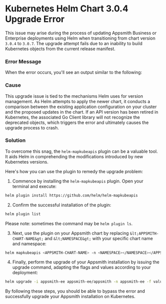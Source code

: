 # Kubernetes Helm Chart 3.0.4 Upgrade Error

This issue may arise during the process of updating Appsmith Business or Enterprise deployments using Helm when transitioning from chart version `3.0.4` to `3.0.7`. The upgrade attempt fails due to an inability to build Kubernetes objects from the current release manifest.

### Error Message

When the error occurs, you'll see an output similar to the following:

<Message
  messageContainerClassName="error"
  messageContent="UPGRADE FAILED: unable to build kubernetes objects from current release manifest: resource mapping not found for name: '<chart-name>' namespace: '<namespace>' from '': no matches for kind 'HorizontalPodAutoscaler' in version 'autoscaling/v2beta1' ensure CRDs are installed first"
/>

### Cause

This upgrade issue is tied to the mechanisms Helm uses for version management. As Helm attempts to apply the newer chart, it conducts a comparison between the existing application configuration on your cluster and the proposed updates in the chart. If an API version has been retired in Kubernetes, the associated Go Client library will not recognize the deprecated objects, which triggers the error and ultimately causes the upgrade process to crash.

### Solution

To overcome this snag, the `helm-mapkubeapis` plugin can be a valuable tool. It aids Helm in comprehending the modifications introduced by new Kubernetes versions.

Here's how you can use the plugin to remedy the upgrade problem:

1. Commence by installing the `helm-mapkubeapis` plugin. Open your terminal and execute:

```bash
helm plugin install https://github.com/helm/helm-mapkubeapis
```

2. Confirm the successful installation of the plugin:

```bash
helm plugin list
```

Please note: sometimes the command may be `helm plugin ls`.

3. Next, use the plugin on your Appsmith chart by replacing `&lt;APPSMITH-CHART-NAME&gt;` and `&lt;NAMESPACE&gt;` with your specific chart name and namespace:

```bash
helm mapkubeapis <APPSMITH-CHART-NAME> -n <NAMESPACE></NAMESPACE></APPSMITH-CHART-NAME>
```

4. Finally, perform the upgrade of your Appsmith installation by issuing the upgrade command, adapting the flags and values according to your deployment:

```bash
helm upgrade -i appsmith-ee appsmith-ee/appsmith -n appsmith-ee -f values.yaml
```

By following these steps, you should be able to bypass the error and successfully upgrade your Appsmith installation on Kubernetes.
